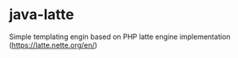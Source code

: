 # java-latte
Simple templating engin based on PHP latte engine implementation (https://latte.nette.org/en/)
